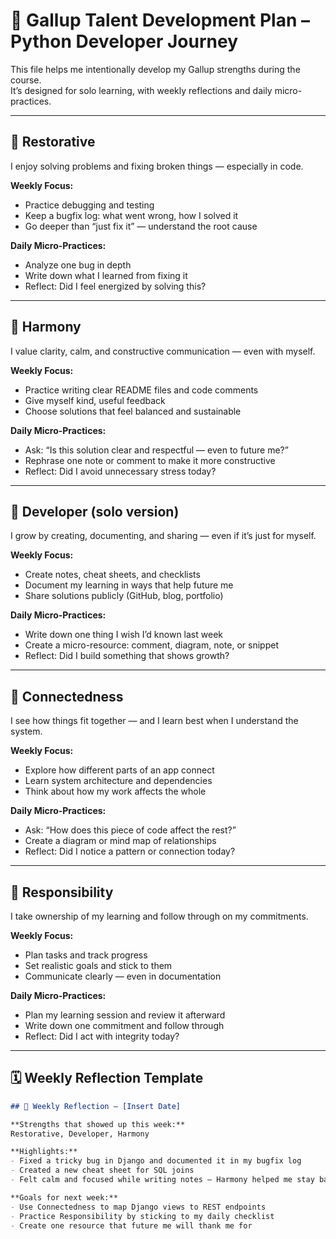 # 🌱 Gallup Talent Development Plan – Python Developer Journey

This file helps me intentionally develop my Gallup strengths during the course.  
It’s designed for solo learning, with weekly reflections and daily micro-practices.

---

## 🔧 Restorative

I enjoy solving problems and fixing broken things — especially in code.

**Weekly Focus:**
- Practice debugging and testing
- Keep a bugfix log: what went wrong, how I solved it
- Go deeper than “just fix it” — understand the root cause

**Daily Micro-Practices:**
- Analyze one bug in depth
- Write down what I learned from fixing it
- Reflect: Did I feel energized by solving this?

---

## 🤝 Harmony

I value clarity, calm, and constructive communication — even with myself.

**Weekly Focus:**
- Practice writing clear README files and code comments
- Give myself kind, useful feedback
- Choose solutions that feel balanced and sustainable

**Daily Micro-Practices:**
- Ask: “Is this solution clear and respectful — even to future me?”
- Rephrase one note or comment to make it more constructive
- Reflect: Did I avoid unnecessary stress today?

---

## 🌱 Developer (solo version)

I grow by creating, documenting, and sharing — even if it’s just for myself.

**Weekly Focus:**
- Create notes, cheat sheets, and checklists
- Document my learning in ways that help future me
- Share solutions publicly (GitHub, blog, portfolio)

**Daily Micro-Practices:**
- Write down one thing I wish I’d known last week
- Create a micro-resource: comment, diagram, note, or snippet
- Reflect: Did I build something that shows growth?

---

## 🔗 Connectedness

I see how things fit together — and I learn best when I understand the system.

**Weekly Focus:**
- Explore how different parts of an app connect
- Learn system architecture and dependencies
- Think about how my work affects the whole

**Daily Micro-Practices:**
- Ask: “How does this piece of code affect the rest?”
- Create a diagram or mind map of relationships
- Reflect: Did I notice a pattern or connection today?

---

## 🧭 Responsibility

I take ownership of my learning and follow through on my commitments.

**Weekly Focus:**
- Plan tasks and track progress
- Set realistic goals and stick to them
- Communicate clearly — even in documentation

**Daily Micro-Practices:**
- Plan my learning session and review it afterward
- Write down one commitment and follow through
- Reflect: Did I act with integrity today?

---

## 🗓️ Weekly Reflection Template

```markdown
## 🌱 Weekly Reflection – [Insert Date]

**Strengths that showed up this week:**  
Restorative, Developer, Harmony

**Highlights:**  
- Fixed a tricky bug in Django and documented it in my bugfix log  
- Created a new cheat sheet for SQL joins  
- Felt calm and focused while writing notes — Harmony helped me stay balanced

**Goals for next week:**  
- Use Connectedness to map Django views to REST endpoints  
- Practice Responsibility by sticking to my daily checklist  
- Create one resource that future me will thank me for

